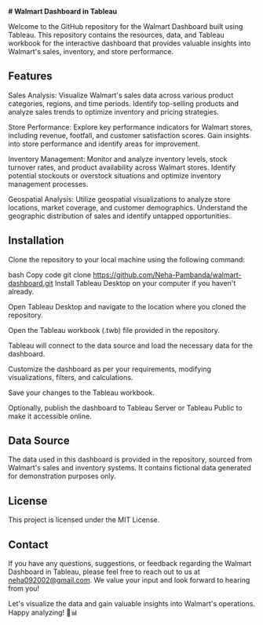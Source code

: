 **# Walmart Dashboard in Tableau**

Welcome to the GitHub repository for the Walmart Dashboard built using Tableau. This repository contains the resources, data, and Tableau workbook for the interactive dashboard that provides valuable insights into Walmart's sales, inventory, and store performance.

## Features
Sales Analysis: Visualize Walmart's sales data across various product categories, regions, and time periods. Identify top-selling products and analyze sales trends to optimize inventory and pricing strategies.

Store Performance: Explore key performance indicators for Walmart stores, including revenue, footfall, and customer satisfaction scores. Gain insights into store performance and identify areas for improvement.

Inventory Management: Monitor and analyze inventory levels, stock turnover rates, and product availability across Walmart stores. Identify potential stockouts or overstock situations and optimize inventory management processes.

Geospatial Analysis: Utilize geospatial visualizations to analyze store locations, market coverage, and customer demographics. Understand the geographic distribution of sales and identify untapped opportunities.

## Installation
Clone the repository to your local machine using the following command:

bash
Copy code
git clone https://github.com/Neha-Pambanda/walmart-dashboard.git
Install Tableau Desktop on your computer if you haven't already.

Open Tableau Desktop and navigate to the location where you cloned the repository.

Open the Tableau workbook (.twb) file provided in the repository.

Tableau will connect to the data source and load the necessary data for the dashboard.

Customize the dashboard as per your requirements, modifying visualizations, filters, and calculations.

Save your changes to the Tableau workbook.

Optionally, publish the dashboard to Tableau Server or Tableau Public to make it accessible online.

## Data Source
The data used in this dashboard is provided in the repository, sourced from Walmart's sales and inventory systems. It contains fictional data generated for demonstration purposes only.

## License
This project is licensed under the MIT License.

## Contact
If you have any questions, suggestions, or feedback regarding the Walmart Dashboard in Tableau, please feel free to reach out to us at neha092002@gmail.com. We value your input and look forward to hearing from you!

Let's visualize the data and gain valuable insights into Walmart's operations. Happy analyzing! 🛒📊
